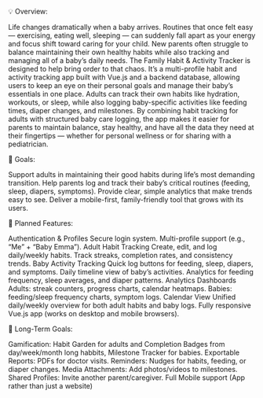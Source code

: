 💡 Overview:

Life changes dramatically when a baby arrives. Routines that once felt easy — exercising, eating well, sleeping — can suddenly fall apart as your energy and focus shift toward caring for your child. New parents often struggle to balance maintaining their own healthy habits while also tracking and managing all of a baby’s daily needs.
The Family Habit & Activity Tracker is designed to help bring order to that chaos. It’s a multi-profile habit and activity tracking app built with Vue.js and a backend database, allowing users to keep an eye on their personal goals and manage their baby’s essentials in one place. Adults can track their own habits like hydration, workouts, or sleep, while also logging baby-specific activities like feeding times, diaper changes, and milestones.
By combining habit tracking for adults with structured baby care logging, the app makes it easier for parents to maintain balance, stay healthy, and have all the data they need at their fingertips — whether for personal wellness or for sharing with a pediatrician.



🎯 Goals:

Support adults in maintaining their good habits during life’s most demanding transition.
Help parents log and track their baby’s critical routines (feeding, sleep, diapers, symptoms).
Provide clear, simple analytics that make trends easy to see.
Deliver a mobile-first, family-friendly tool that grows with its users.



🔑 Planned Features:

Authentication & Profiles
Secure login system.
Multi-profile support (e.g., “Me” + “Baby Emma”).
Adult Habit Tracking
Create, edit, and log daily/weekly habits.
Track streaks, completion rates, and consistency trends.
Baby Activity Tracking
Quick log buttons for feeding, sleep, diapers, and symptoms.
Daily timeline view of baby’s activities.
Analytics for feeding frequency, sleep averages, and diaper patterns.
Analytics Dashboards
Adults: streak counters, progress charts, calendar heatmaps.
Babies: feeding/sleep frequency charts, symptom logs.
Calendar View
Unified daily/weekly overview for both adult habits and baby logs.
Fully responsive Vue.js app (works on desktop and mobile browsers).



🎨 Long-Term Goals:

Gamification: Habit Garden for adults and Completion Badges from day/week/month long habbits, Milestone Tracker for babies.
Exportable Reports: PDFs for doctor visits.
Reminders: Nudges for habits, feeding, or diaper changes.
Media Attachments: Add photos/videos to milestones.
Shared Profiles: Invite another parent/caregiver.
Full Mobile support (App rather than just a website)
